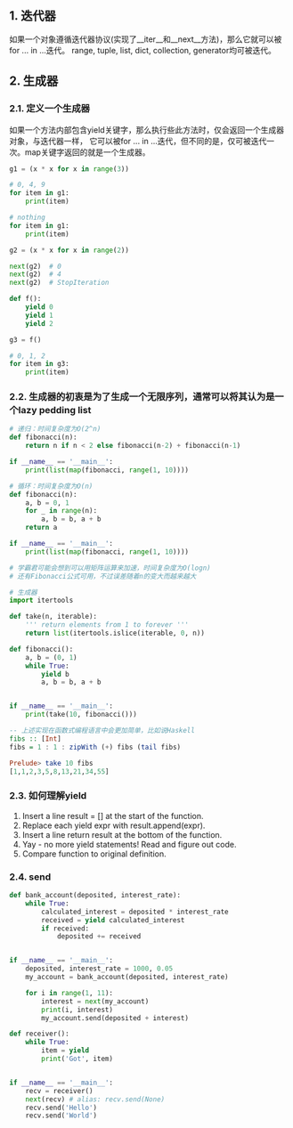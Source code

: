 ## 1. 迭代器
如果一个对象遵循迭代器协议(实现了\__iter__和\__next__方法)，那么它就可以被for ... in ...迭代。
range, tuple, list, dict, collection, generator均可被迭代。

## 2. 生成器
### 2.1. 定义一个生成器
如果一个方法内部包含yield关键字，那么执行些此方法时，仅会返回一个生成器对象，与迭代器一样，
它可以被for ... in ...迭代，但不同的是，仅可被迭代一次。map关键字返回的就是一个生成器。

```python
g1 = (x * x for x in range(3))

# 0, 4, 9
for item in g1:
    print(item)

# nothing
for item in g1:
    print(item)

g2 = (x * x for x in range(2))

next(g2)  # 0
next(g2)  # 4
next(g2)  # StopIteration

def f():
    yield 0
    yield 1
    yield 2

g3 = f()

# 0, 1, 2
for item in g3:
    print(item)
```

### 2.2. 生成器的初衷是为了生成一个无限序列，通常可以将其认为是一个lazy pedding list
```python
# 递归：时间复杂度为O(2^n)
def fibonacci(n):
    return n if n < 2 else fibonacci(n-2) + fibonacci(n-1)

if __name__ == '__main__':
    print(list(map(fibonacci, range(1, 10))))
```

```python
# 循环：时间复杂度为O(n)
def fibonacci(n):
    a, b = 0, 1
    for _ in range(n):
        a, b = b, a + b
    return a

if __name__ == '__main__':
    print(list(map(fibonacci, range(1, 10))))
```

```python
# 学霸君可能会想到可以用矩阵运算来加速，时间复杂度为O(logn)
# 还有Fibonacci公式可用，不过误差随着n的变大而越来越大
```

```python
# 生成器
import itertools

def take(n, iterable):
    ''' return elements from 1 to forever '''
    return list(itertools.islice(iterable, 0, n))

def fibonacci():
    a, b = (0, 1)
    while True:
        yield b
        a, b = b, a + b


if __name__ == '__main__':
    print(take(10, fibonacci()))
```

```haskell
-- 上述实现在函数式编程语言中会更加简单，比如说Haskell
fibs :: [Int]
fibs = 1 : 1 : zipWith (+) fibs (tail fibs)

Prelude> take 10 fibs
[1,1,2,3,5,8,13,21,34,55]
```


### 2.3. 如何理解yield
1. Insert a line result = [] at the start of the function.
2. Replace each yield expr with result.append(expr).
3. Insert a line return result at the bottom of the function.
4. Yay - no more yield statements! Read and figure out code.
5. Compare function to original definition.


### 2.4. send
```python
def bank_account(deposited, interest_rate):
    while True:
        calculated_interest = deposited * interest_rate 
        received = yield calculated_interest
        if received:
            deposited += received


if __name__ == '__main__':
    deposited, interest_rate = 1000, 0.05
    my_account = bank_account(deposited, interest_rate)

    for i in range(1, 11):
        interest = next(my_account)
        print(i, interest)
        my_account.send(deposited + interest)
```

```python
def receiver():
    while True:
        item = yield
        print('Got', item)


if __name__ == '__main__':
    recv = receiver()
    next(recv) # alias: recv.send(None)
    recv.send('Hello')
    recv.send('World')
```
